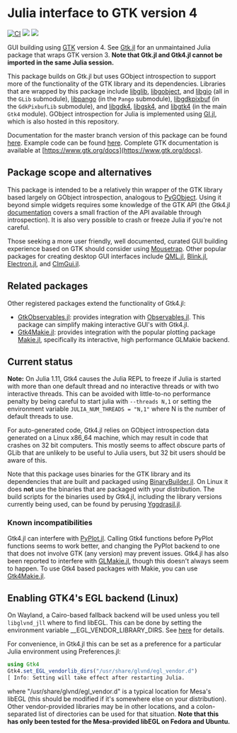 # Julia interface to GTK version 4

[![CI](https://github.com/JuliaGtk/Gtk4.jl/workflows/CI/badge.svg)](https://github.com/JuliaGtk/Gtk4.jl/actions?query=workflow%3ACI)
[![](https://img.shields.io/badge/docs-main-blue.svg)](https://juliagtk.github.io/Gtk4.jl/dev/)
[![](https://img.shields.io/badge/docs-stable-blue.svg)](https://juliahub.com/docs/Gtk4)


GUI building using [GTK](https://www.gtk.org) version 4. See [Gtk.jl](https://github.com/JuliaGraphics/Gtk.jl) for an unmaintained Julia package that wraps GTK version 3. **Note that Gtk.jl and Gtk4.jl cannot be imported in the same Julia session.**

This package builds on Gtk.jl but uses GObject introspection to support more of the functionality of the GTK library and its dependencies. Libraries that are wrapped by this package include [libglib](https://docs.gtk.org/glib/), [libgobject](https://docs.gtk.org/gobject/), and [libgio](https://docs.gtk.org/gio/) (all in the `GLib` submodule), [libpango](https://docs.gtk.org/Pango/) (in the `Pango` submodule), [libgdkpixbuf](https://docs.gtk.org/gdk-pixbuf/) (in the `GdkPixbufLib` submodule), and [libgdk4](https://docs.gtk.org/gdk4/), [libgsk4](https://docs.gtk.org/gsk4/), and [libgtk4](https://docs.gtk.org/gtk4/) (in the main `Gtk4` module). GObject introspection for Julia is implemented using [GI.jl](https://github.com/JuliaGtk/Gtk4.jl/tree/main/GI), which is also hosted in this repository.

Documentation for the master branch version of this package can be found [here](https://juliagtk.github.io/Gtk4.jl/dev/). Example code can be found [here](https://github.com/JuliaGtk/Gtk4.jl/tree/main/examples). Complete GTK documentation is available at [https://www.gtk.org/docs](https://www.gtk.org/docs).

## Package scope and alternatives

This package is intended to be a relatively thin wrapper of the GTK library based largely on GObject introspection, analogous to [PyGObject](https://pypi.org/project/PyGObject/). Using it beyond simple widgets requires some knowledge of the GTK API (the Gtk4.jl [documentation](https://juliagtk.github.io/Gtk4.jl/dev/) covers a small fraction of the API available through introspection). It is also very possible to crash or freeze Julia if you're not careful.

Those seeking a more user friendly, well documented, curated GUI building experience based on GTK should consider using [Mousetrap](https://github.com/Clemapfel/mousetrap.jl). Other popular packages for creating desktop GUI interfaces include [QML.jl](https://github.com/JuliaGraphics/QML.jl), [Blink.jl](https://github.com/JuliaGizmos/Blink.jl), [Electron.jl](https://github.com/davidanthoff/Electron.jl), and [CImGui.jl](https://github.com/Gnimuc/CImGui.jl).

## Related packages

Other registered packages extend the functionality of Gtk4.jl:
- [GtkObservables.jl](https://github.com/JuliaGizmos/GtkObservables.jl): provides integration with [Observables.jl](https://github.com/JuliaGizmos/Observables.jl). This package can simplify making interactive GUI's with Gtk4.jl.
- [Gtk4Makie.jl](https://github.com/JuliaGtk/Gtk4Makie.jl): provides integration with the popular plotting package [Makie.jl](https://github.com/MakieOrg/Makie.jl), specifically its interactive, high performance GLMakie backend.

## Current status
**Note:** On Julia 1.11, Gtk4 causes the Julia REPL to freeze if Julia is started with more than one default thread and no interactive threads or with two interactive threads. This can be avoided with little-to-no performance penalty by being careful to start julia with `--threads N,1` or setting the environment variable `JULIA_NUM_THREADS = "N,1"` where N is the number of default threads to use.

For auto-generated code, Gtk4.jl relies on GObject introspection data generated on a Linux x86_64 machine, which may result in code that crashes on 32 bit computers. This mostly seems to affect obscure parts of GLib that are unlikely to be useful to Julia users, but 32 bit users should be aware of this.

Note that this package uses binaries for the GTK library and its dependencies that are built and packaged using [BinaryBuilder.jl](https://github.com/JuliaPackaging/BinaryBuilder.jl). On Linux it does **not** use the binaries that are packaged with your distribution. The build scripts for the binaries used by Gtk4.jl, including the library versions currently being used, can be found by perusing [Yggdrasil.jl](https://github.com/JuliaPackaging/Yggdrasil.jl).

### Known incompatibilities

Gtk4.jl can interfere with [PyPlot.jl](https://github.com/JuliaPy/PyPlot.jl). Calling Gtk4 functions before PyPlot functions seems to work better, and changing the PyPlot backend to one that does not involve GTK (any version) may prevent issues.
Gtk4.jl has also been reported to interfere with [GLMakie.jl](https://github.com/MakieOrg/Makie.jl), though this doesn't always seem to happen. To use Gtk4 based packages with Makie, you can use [Gtk4Makie.jl](https://github.com/JuliaGtk/Gtk4Makie.jl).

## Enabling GTK4's EGL backend (Linux)
On Wayland, a Cairo-based fallback backend will be used unless you tell `libglvnd_jll` where to find libEGL. This can be done by setting the environment variable __EGL_VENDOR_LIBRARY_DIRS. See [here](https://gitlab.freedesktop.org/glvnd/libglvnd/-/blob/master/src/EGL/icd_enumeration.md) for details.

For convenience, in Gtk4.jl this can be set as a preference for a particular Julia environment using Preferences.jl:
```julia
using Gtk4
Gtk4.set_EGL_vendorlib_dirs("/usr/share/glvnd/egl_vendor.d")
[ Info: Setting will take effect after restarting Julia.
```
where "/usr/share/glvnd/egl_vendor.d" is a typical location for Mesa's libEGL (this should be modified if it's somewhere else on your distribution). Other vendor-provided libraries may be in other locations, and a colon-separated list of directories can be used for that situation. **Note that this has only been tested for the Mesa-provided libEGL on Fedora and Ubuntu.**

